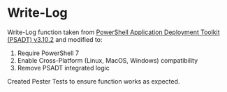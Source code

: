 # Write-Log

Write-Log function taken from [PowerShell Application Deployment Toolkit (PSADT) v3.10.2](https://psappdeploytoolkit.com/) and modified to:

1. Require PowerShell 7
1. Enable Cross-Platform (Linux, MacOS, Windows) compatibility
1. Remove PSADT integrated logic

Created Pester Tests to ensure function works as expected.
